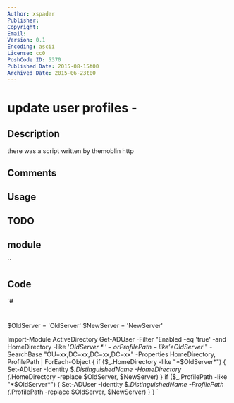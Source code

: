 ```yaml
---
Author: xspader
Publisher: 
Copyright: 
Email: 
Version: 0.1
Encoding: ascii
License: cc0
PoshCode ID: 5370
Published Date: 2015-08-15t00
Archived Date: 2015-06-23t00
---
```


# update user profiles - 

## Description

there was a script written by themoblin http

## Comments



## Usage



## TODO



## module

``

## Code

`#
 #
 $OldServer = 'OldServer'
 $NewServer = 'NewServer'
  
 Import-Module ActiveDirectory
 Get-ADUser -Filter "Enabled -eq 'true' -and HomeDirectory -like '*$OldServer*' -or ProfilePath -like '*$OldServer*'" -SearchBase "OU=xx,DC=xx,DC=xx,DC=xx" -Properties HomeDirectory, ProfilePath |
 ForEach-Object {
     if ($_.HomeDirectory -like "*$OldServer*") {
         Set-ADUser -Identity $_.DistinguishedName -HomeDirectory $($_.HomeDirectory -replace $OldServer, $NewServer)
     }
     if ($_.ProfilePath -like "*$OldServer*") {
         Set-ADUser -Identity $_.DistinguishedName -ProfilePath $($_.ProfilePath -replace $OldServer, $NewServer)
     }
 }
`

